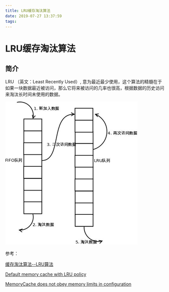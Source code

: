 ```yaml
---
title: LRU缓存淘汰算法
date: 2019-07-27 13:37:59
tags:
---
```

# LRU缓存淘汰算法

## 简介

LRU （英文：Least Recently Used）, 意为最近最少使用，这个算法的精髓在于如果一块数据最近被访问，那么它将来被访问的几率也很高，根据数据的历史访问来淘汰长时间未使用的数据。

![v2-71b21233c615b1ce899cd4bd3122cbab_hd.jpg](/img/v2-71b21233c615b1ce899cd4bd3122cbab_hd.jpg)

参考：

[缓存淘汰算法--LRU算法](https://zhuanlan.zhihu.com/p/34989978)

[Default memory cache with LRU policy](https://stackoverflow.com/questions/9653696/default-memory-cache-with-lru-policy)

[MemoryCache does not obey memory limits in configuration](https://stackoverflow.com/questions/6895956/memorycache-does-not-obey-memory-limits-in-configuration)